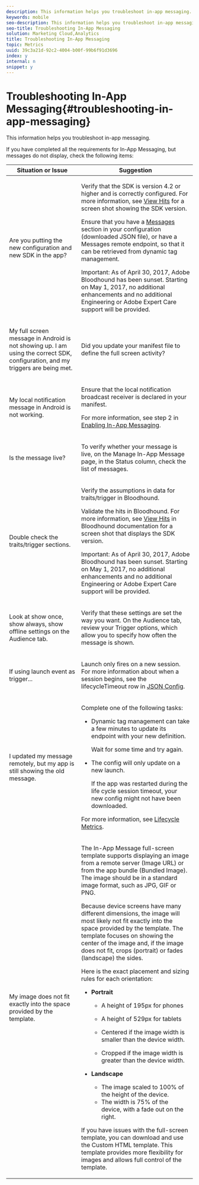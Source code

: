 ```yaml
---
description: This information helps you troubleshoot in-app messaging.
keywords: mobile
seo-description: This information helps you troubleshoot in-app messaging.
seo-title: Troubleshooting In-App Messaging
solution: Marketing Cloud,Analytics
title: Troubleshooting In-App Messaging
topic: Metrics
uuid: 39c3a21d-92c2-4004-b00f-99b6f91d3696
index: y
internal: n
snippet: y
---
```


# Troubleshooting In-App Messaging{#troubleshooting-in-app-messaging}

This information helps you troubleshoot in-app messaging.

 If you have completed all the requirements for In-App Messaging, but messages do not display, check the following items: 

<table id="table_DED57BD89C714BAB8C169B3C96D8D169"> 
 <thead> 
  <tr> 
   <th colname="col1" class="entry"> Situation or Issue </th> 
   <th colname="col2" class="entry"> Suggestion </th> 
  </tr>
 </thead>
 <tbody> 
  <tr> 
   <td colname="col1"> <p>Are you putting the new configuration and new SDK in the app? </p> </td> 
   <td colname="col2"> <p>Verify that the SDK is version 4.2 or higher and is correctly configured. For more information, see <a href="https://marketing.adobe.com/resources/help/en_US/mobile/bloodhound/view_hits.html" format="https" scope="external"> View Hits</a> for a screen shot showing the SDK version. </p> <p>Ensure that you have a <a href="https://marketing.adobe.com/resources/help/en_US/mobile/ios/messaging.html" format="https" scope="external"> Messages</a> section in your configuration (downloaded JSON file), or have a Messages remote endpoint, so that it can be retrieved from dynamic tag management. </p> <p> <p>Important:  As of April 30, 2017, Adobe Bloodhound has been sunset. Starting on May 1, 2017, no additional enhancements and no additional Engineering or Adobe Expert Care support will be provided. </p> </p> </td> 
  </tr> 
  <tr> 
   <td colname="col1"> <p> My full screen message in Android is not showing up. I am using the correct SDK, configuration, and my triggers are being met. </p> </td> 
   <td colname="col2"> <p> Did you update your manifest file to define the full screen activity? </p> </td> 
  </tr> 
  <tr> 
   <td colname="col1"> <p> My local notification message in Android is not working. </p> </td> 
   <td colname="col2"> <p> Ensure that the local notification broadcast receiver is declared in your manifest. </p> <p>For more information, see step 2 in <a href="https://marketing.adobe.com/resources/help/en_US/mobile/android/messaging.html" format="https" scope="external"> Enabling In-App Messaging</a>. </p> </td> 
  </tr> 
  <tr> 
   <td colname="col1"> <p>Is the message live? </p> </td> 
   <td colname="col2"> <p>To verify whether your message is live, on the <span class="wintitle"> Manage In-App Message</span> page, in the <span class="uicontrol"> Status</span> column, check the list of messages. </p> </td> 
  </tr> 
  <tr> 
   <td colname="col1"> <p>Double check the traits/trigger sections. </p> </td> 
   <td colname="col2"> <p> Verify the assumptions in data for traits/trigger in Bloodhound. </p> <p>Validate the hits in Bloodhound. For more information, see <a href="https://marketing.adobe.com/resources/help/en_US/mobile/bloodhound/view_hits.html" format="https" scope="external"> View Hits</a> in Bloodhound documentation for a screen shot that displays the SDK version. </p> <p> <p>Important:  As of April 30, 2017, Adobe Bloodhound has been sunset. Starting on May 1, 2017, no additional enhancements and no additional Engineering or Adobe Expert Care support will be provided. </p> </p> </td> 
  </tr> 
  <tr> 
   <td colname="col1"> <p> Look at <span class="term"> show once</span>, <span class="term"> show always</span>, <span class="term"> show offline</span> settings on the Audience tab. </p> </td> 
   <td colname="col2"> <p> Verify that these settings are set the way you want. On the <span class="uicontrol"> Audience</span> tab, review your <span class="uicontrol"> Trigger</span> options, which allow you to specify how often the message is shown. </p> </td> 
  </tr> 
  <tr> 
   <td colname="col1"> <p> If using launch event as trigger... </p> </td> 
   <td colname="col2"> <p> Launch only fires on a new session. For more information about when a session begins, see the <span class="codeph"> lifecycleTimeout</span> row in <a href="https://marketing.adobe.com/resources/help/en_US/mobile/ios/json_config.html" format="https" scope="external"> JSON Config</a>. </p> </td> 
  </tr> 
  <tr> 
   <td colname="col1"> <p> I updated my message remotely, but my app is still showing the old message. </p> </td> 
   <td colname="col2"> <p>Complete one of the following tasks: </p> <p> 
     <ul id="ul_F9F1B9500C8E45D2A7A37905F149B820"> 
      <li id="li_6A6CB4C5B5354B038EA9A347620FDBA0">Dynamic tag management can take a few minutes to update its endpoint with your new definition. <p>Wait for some time and try again. </p> </li> 
      <li id="li_CF3FBFE18C724BCBA9A0C23F03877575">The config will only update on a new launch. <p>If the app was restarted during the life cycle session timeout, your new config might not have been downloaded. </p> </li> 
     </ul> </p> <p>For more information, see <a href="../../metrics.md#concept_77CA5CEB51D1418FB98EC7C044682A05" format="dita" scope="local"> Lifecycle Metrics</a>. </p> </td> 
  </tr> 
  <tr> 
   <td colname="col1"> <p>My image does not fit exactly into the space provided by the template. </p> </td> 
   <td colname="col2"> <p>The In-App Message full-screen template supports displaying an image from a remote server (Image URL) or from the app bundle (Bundled Image). The image should be in a standard image format, such as JPG, GIF or PNG. </p> <p>Because device screens have many different dimensions, the image will most likely not fit exactly into the space provided by the template. The template focuses on showing the center of the image and, if the image does not fit, crops (portrait) or fades (landscape) the sides. </p> <p>Here is the exact placement and sizing rules for each orientation: </p> <p> 
     <ul id="ul_271EE431B7BE4DC7A22D4B6A4B0218D6"> 
      <li id="li_AFCACA75BFA04CBC8D7505D426E24051"> <p><b>Portrait</b> </p> 
       <ul id="ul_A722B22DF73D4D439012508871A1897D"> 
        <li id="li_308B92BEAA8E4857BD79221E0F51046F"> <p>A height of 195px for phones </p> </li> 
        <li id="li_D1E4F4E36E224F759676E8D7CDD068F7"> <p>A height of 529px for tablets </p> </li> 
        <li id="li_B59CAC79DF7040399529E857F3FDD590"> <p>Centered if the image width is smaller than the device width. </p> </li> 
        <li id="li_B33E404F65774536AB1DE75D5D191AD1"> <p>Cropped if the image width is greater than the device width. </p> </li> 
       </ul> </li> 
      <li id="li_DE892D0C39284328A2989ACB0C6E9E64"> <p><b>Landscape</b> </p> 
       <ul id="ul_ACACD99B50374A8988C10576C0F6CD69"> 
        <li id="li_2B75165DD9E64F2C92D0F2620538ED68">The image scaled to 100% of the height of the device. </li> 
        <li id="li_F575868A78FC47B28F3A95CB492EACD6">The width is 75% of the device, with a fade out on the right. </li> 
       </ul> </li> 
     </ul> </p> <p>If you have issues with the full-screen template, you can download and use the Custom HTML template. This template provides more flexibility for images and allows full control of the template. </p> </td> 
  </tr> 
 </tbody> 
</table>

